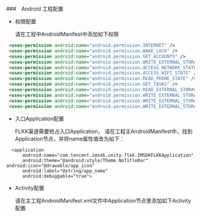 ###　Android 工程配置

* 权限配置
    
    请在工程中AndroidManifest中添加如下权限
``` xml
 <uses-permission android:name="android.permission.INTERNET" />
 <uses-permission android:name="android.permission.WAKE_LOCK" />
 <uses-permission android:name="android.permission.GET_ACCOUNTS" />
 <uses-permission android:name="android.permission.WRITE_EXTERNAL_STORAGE" />
 <uses-permission android:name="android.permission.ACCESS_NETWORK_STATE" />
 <uses-permission android:name="android.permission.ACCESS_WIFI_STATE" />
 <uses-permission android:name="android.permission.READ_PHONE_STATE" />
 <uses-permission android:name="android.permission.GET_TASKS" />
 <uses-permission android:name="android.permission.READ_EXTERNAL_STORAGE" />
 <uses-permission android:name="android.permission.WRITE_EXTERNAL_STORAGE" />
 <uses-permission android:name="android.permission.WRITE_EXTERNAL_STORAGE" />
 <uses-permission android:name="android.permission.WRITE_EXTERNAL_STORAGE"/>
```
* 入口Application配置
    
    FLKK渠道需要抢占入口Application， 请在工程主AndroidManifest中，找到Application节点，并将name属性值改为如下：

```
  <application
      android:name="com.tencent.imsdk.unity.flkk.IMSDKFLKKApplication"
      android:theme="@android:style/Theme.NoTitleBar" android:icon="@drawable/app_icon"                 
      android:label="@string/app_name" 
      android:debuggable="true">
```

* Activity配置

    请在主工程AndroidManifest.xml文件中Application节点里添加如下Activity配置